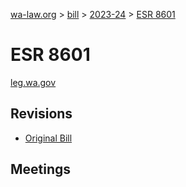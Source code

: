 [wa-law.org](/) > [bill](/bill/) > [2023-24](/bill/2023-24/) > [ESR 8601](/bill/2023-24/esr/8601/)

# ESR 8601
[leg.wa.gov](https://app.leg.wa.gov/billsummary?BillNumber=8601&Year=2023&Initiative=false)

## Revisions
* [Original Bill](1/)

## Meetings